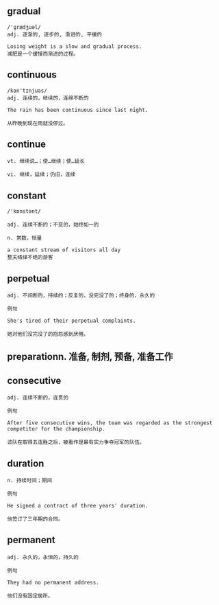 ## gradual
```
/'ɡrædʒuəl/
adj. 逐渐的, 逐步的, 渐进的, 平缓的

Losing weight is a slow and gradual process.
减肥是一个缓慢而渐进的过程。
```

## continuous
```
/kən'tɪnjuəs/
adj. 连续的，继续的，连绵不断的

The rain has been continuous since last night.

从昨晚到现在雨就没停过。
```

##  continue
```
vt. 继续说…；使…继续；使…延长

vi. 继续，延续；仍旧，连续
```
## constant
```
/'kɒnstənt/

adj. 连续不断的；不变的，始终如一的

n. 常数，恒量

a constant stream of visitors all day
整天络绎不绝的游客
```
## perpetual
```
adj. 不间断的，持续的；反复的，没完没了的；终身的，永久的

例句

She's tired of their perpetual complaints.

她对他们没完没了的抱怨感到厌倦。
```
## preparationn. 准备, 制剂, 预备, 准备工作

## consecutive
```
adj. 连续不断的，连贯的

例句

After five consecutive wins, the team was regarded as the strongest competitor for the championship.

该队在取得五连胜之后，被看作是最有实力争夺冠军的队伍。
```
## duration
```
n. 持续时间；期间

例句

He signed a contract of three years' duration.

他签订了三年期的合同。
```
## permanent
```
adj. 永久的，永恒的，持久的

例句

They had no permanent address.

他们没有固定居所。
```